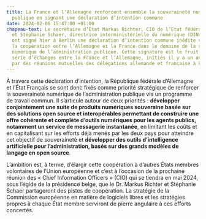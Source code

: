 ```yaml
---
title: La France et l’Allemagne renforcent ensemble la souveraineté numérique de l’administration
  publique en signant une déclaration d’intention commune
date: 2024-02-06 15:47:00 +01:00
chapeau-text: Le secrétaire d’État Markus Richter, CIO de l’État fédéral d’Allemagne,
  et Stéphanie Schaer, directrice interministérielle du numérique (DINUM), CIO France,
  ont signé hier à Berlin une déclaration d’intention commune inédite visant à renforcer
  la coopération entre l’Allemagne et la France dans le domaine de la souveraineté
  numérique de l’administration publique. Cette signature est le fruit d’une longue
  série d’échanges entre la France et l’Allemagne, initiés il y a un an et soutenus
  par des réunions mutuelles des délégations allemande et française à Paris et Berlin.
---
```


À travers cette déclaration d’intention, la République fédérale d’Allemagne et l’État Français se sont donc fixés comme priorité stratégique de renforcer la souveraineté numérique de l’administration publique via un programme de travail commun. Il s’articule autour de deux priorités : **développer conjointement une suite de produits numériques souveraine basée sur des solutions open source et interopérables permettant de construire une offre cohérente et complète d’outils numériques pour les agents publics, notamment un service de messagerie instantanée**, en limitant les coûts et en capitalisant sur les efforts déjà menés par les deux pays pour atteindre cet objectif de souveraineté et **développer des outils d’intelligence artificielle pour l’administration, basés sur des grands modèles de langage en open source**.

L’ambition est, à terme, d’élargir cette coopération à d’autres États membres volontaires de l’Union européenne et c’est à l’occasion de la prochaine réunion des « Chief Information Officers » (CIO) qui se tiendra en mai 2024, sous l’égide de la présidence belge, que le Dr. Markus Richter et Stéphanie Schaer partageront des pistes de coopération. La stratégie de la Commission européenne en matière de logiciels libres et les stratégies propres à chaque État membre serviront de pierre angulaire à ces efforts concertés.